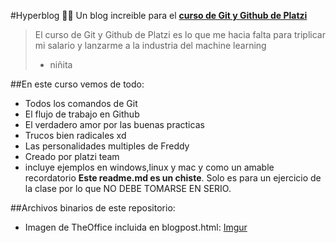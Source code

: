 #Hyperblog ✌🏻
Un blog increible para el [**curso de Git y Github de Platzi**](https://platzi.com/cursos/git-github/ "curso de Git y Github de Platzi")
>El curso de Git y Github de Platzi es lo que me hacia falta para triplicar mi salario y lanzarme a la industria del machine learning
> - niñita

##En este curso vemos de todo:
* Todos los comandos de Git
* El flujo de trabajo en Github
* El verdadero amor por las buenas practicas
* Trucos bien radicales xd
* Las personalidades multiples de Freddy
* Creado por platzi team
* incluye ejemplos en windows,linux y mac
y como un amable recordatorio **Este readme.md es un chiste**. Solo es para un ejercicio de la clase por lo que NO DEBE TOMARSE EN SERIO.




##Archivos binarios de este repositorio:
* Imagen de TheOffice incluida en blogpost.html:
[Imgur](https://i.imgur.com/X6CWZA3.jpg)